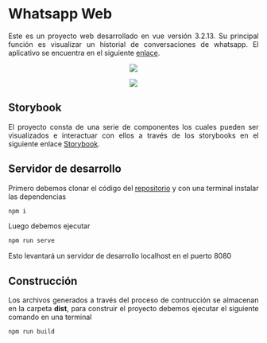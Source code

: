 # Whatsapp Web

<p style='text-align: justify;'> Este es un proyecto web desarrollado en vue versión 3.2.13. Su principal función es visualizar un historial de conversaciones de whatsapp. El aplicativo se encuentra en el siguiente <a href="https://lmac-whatsapp.netlify.app/" target="_blank">enlace</a>.</p>

<p align="center">
    <img src="https://hme-mf-resources.netlify.app/src/assets/hme-mf-resources/images/whatsapp-normal.png"/>
</p>

<p></p>

<p align="center">
    <img src="https://hme-mf-resources.netlify.app/src/assets/hme-mf-resources/images/whatsapp-dark.png"/>
</p>

## Storybook

<p style='text-align: justify;'> El proyecto consta de una serie de componentes los cuales pueden ser visualizados e interactuar con ellos a través de los storybooks en el siguiente enlace <a href="https://storybook-lmac-whatsapp.netlify.app">Storybook</a>.</p> 

## Servidor de desarrollo

<p style='text-align: justify;'> Primero debemos clonar el código del <a href="https://github.com/lamatcalderon/whatsapp-front">repositorio</a> y con una terminal instalar las dependencias</p> 

```sh
npm i
```

<p style='text-align: justify;'> Luego debemos ejecutar</p> 

```sh
npm run serve
```

<p style='text-align: justify;'> Esto levantará un servidor de desarrollo localhost en el puerto 8080 </p> 


## Construcción

<p style='text-align: justify;'> Los archivos generados a través del proceso de contrucción se almacenan en la carpeta <strong>dist</strong>, para construir el proyecto debemos ejecutar el siguiente comando en una terminal</p> 


```sh
npm run build
```